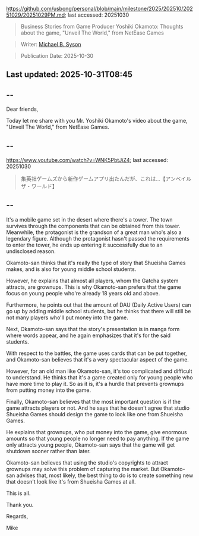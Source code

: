 https://github.com/usbong/personal/blob/main/milestone/2025/202510/20251029/20251029PM.md; last accessed: 20251030

> Business Stories from Game Producer Yoshiki Okamoto: Thoughts about the game, "Unveil The World," from NetEase Games

> Writer: [Michael B. Syson](https://www.linkedin.com/in/michaelsyson/)

> Publication Date: 2025-10-30

## Last updated: 2025-10-31T08:45

## --

Dear friends,

Today let me share with you Mr. Yoshiki Okamoto's video about the game, "Unveil The World," from NetEase Games.

## --

https://www.youtube.com/watch?v=WNK5PbtJiZ4; last accessed: 20251030

> 集英社ゲームズから新作ゲームアプリ出たんだが、これは…【アンベイルザ・ワールド】

## --

It's a mobile game set in the desert where there's a tower. The town survives through the components that can be obtained from this tower. Meanwhile, the protagonist is the grandson of a great man who's also a legendary figure. Although the protagonist hasn't passed the requirements to enter the tower, he ends up entering it successfully due to an undisclosed reason.

Okamoto-san thinks that it's really the type of story that Shueisha Games makes, and is also for young middle school students.

However, he explains that almost all players, whom the Gatcha system attracts, are grownups. This is why Okamoto-san prefers that the game focus on young people who're already 18 years old and above.

Furthermore, he points out that the amount of DAU (Daily Active Users) can go up by adding middle school students, but he thinks that there will still be not many players who'll put money into the game.

Next, Okamoto-san says that the story's presentation is in manga form where words appear, and he again emphasizes that it's for the said students.

With respect to the battles, the game uses cards that can be put together, and Okamoto-san believes that it's a very spectacular aspect of the game.

However, for an old man like Okamoto-san, it's too complicated and difficult to understand. He thinks that it's a game created only for young people who have more time to play it. So as it is, it's a hurdle that prevents grownups from putting money into the game.

Finally, Okamoto-san believes that the most important question is if the game attracts players or not. And he says that he doesn't agree that studio Shueisha Games should design the game to look like one from Shueisha Games.

He explains that grownups, who put money into the game, give enormous amounts so that young people no longer need to pay anything. If the game only attracts young people, Okamoto-san says that the game will get shutdown sooner rather than later.

Okamoto-san believes that using the studio's copyrights to attract grownups may solve this problem of capturing the market. But Okamoto-san advises that, most likely, the best thing to do is to create something new that doesn't look like it's from Shueisha Games at all.

This is all.

Thank you.

Regards,

Mike